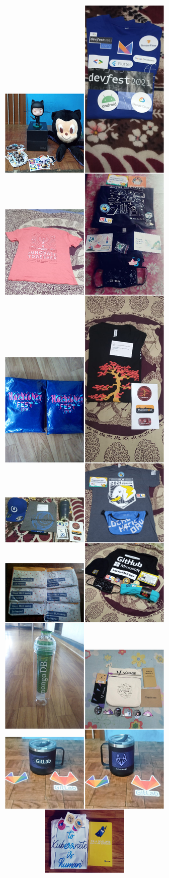 <p align="center">
<img  src="./2020-21/github1.jpg" width="250px" height="250px">
<img src="./2020-21/Devfestindia.jpg"width="250px">
<img src="./2020-21/gitlab.jpg"width="250px">
<img src="./2020-21/hack_the_north.jpg"width="250px">
<img src="2020-21/hacktober20.jpg"width="250px">
<img src="./2020-21/mattermost1.jpg"width="250px">
<img src="./2020-21/mattermost2.jpg"width="250px">
<img src="./2020-21/mlh1.jpg"width="250px">
<img src="./2020-21/mlh2.jpg"width="250px">
<img src="./2020-21/mlh3.jpg"width="250px">
<img src="./2020-21/mongodb.jpg"width="250px">
<img src="./2020-21/vonage.jpg"width="250px"height="250px">
<img src="./2021-22/gitlab.jpg"width="250px">
<img src="./2021-22/gitlab2.jpg"width="250px"height="250px">
<img src="./2021-22/devtron.jpg"width="250px" height="200px">


